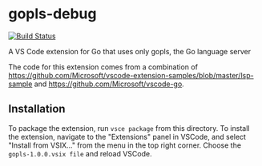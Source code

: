 # gopls-debug

[![Build Status](https://dev.azure.com/stamblerre/gopls-debug/_apis/build/status/stamblerre.gopls-debug?branchName=master)](https://dev.azure.com/stamblerre/gopls-debug/_build/latest?definitionId=4&branchName=master)

A VS Code extension for Go that uses only gopls, the Go language server

The code for this extension comes from
a combination of 
https://github.com/Microsoft/vscode-extension-samples/blob/master/lsp-sample
and https://github.com/Microsoft/vscode-go. 

## Installation

To package the extension, run `vsce package` from this directory. To install
the extension, navigate to the "Extensions" panel in VSCode, and select
"Install from VSIX..." from the menu in the top right corner. Choose the 
`gopls-1.0.0.vsix file` and reload VSCode.
